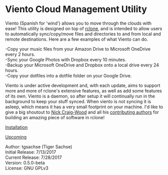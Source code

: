 # Viento Cloud Management Utility

Viento (Spanish for 'wind') allows you to move through the clouds with ease! This utility is designed on top of [rclone](https://rclone.org/), and is intended to allow users to automatically sync/copy/move files and directories to and from local and remote destinations. Here are a few examples of what Viento can do.

-Copy your music files from your Amazon Drive to Microsoft OneDrive every 2 hours.  
-Sync your Google Photos with Dropbox every 10 minutes.  
-Backup your Microsoft OneDrive and Dropbox onto a local drive every 24 hours.  
-Copy your dotfiles into a dotfile folder on your Google Drive.  

Viento is under active development and, with each update, aims to support more and more of rclone's extensive features, as well as add some features of its own. Viento is a daemon, so after setup it will continually run in the background to keep your stuff synced. When viento is not syncing it is asleep, which means it has a very small footprint on your machine. I'd like to give a big shoutout to [Nick Craig-Wood](https://github.com/ncw) and all his [contributing authors](https://rclone.org/authors/) for building an amazing piece of software in rclone!

[Installation](INSTALL.md)

[Upcoming](UPCOMING.md)  

Author: tgsachse (Tiger Sachse)  
Initial Release: 7/13/2017  
Current Release: 7/28/2017  
Version: 0.5.0-beta  
License: GNU GPLv3 
